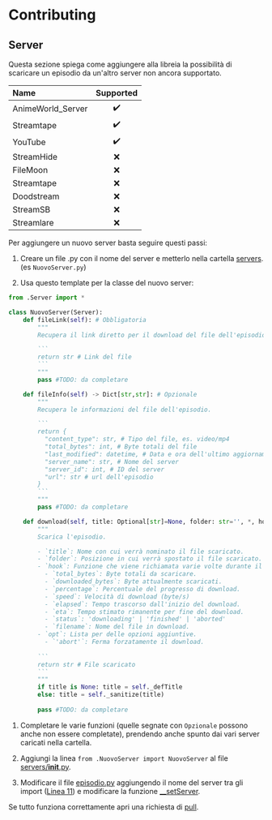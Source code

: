 # Contributing

## Server

Questa sezione spiega come aggiungere alla libreia la possibilità di scaricare un episodio da un'altro server non ancora supportato.

|Name|Supported|
|:---|:-------:|
|AnimeWorld_Server|✔️|
|Streamtape|✔️|
|YouTube|✔️|
|StreamHide|❌|
|FileMoon|❌|
|Streamtape|❌|
|Doodstream|❌|
|StreamSB|❌|
|Streamlare|❌|

Per aggiungere un nuovo server basta seguire questi passi:

1. Creare un file .py con il nome del server e metterlo nella cartella [servers](https://github.com/MainKronos/AnimeWorld-API/tree/master/animeworld/servers). (es `NuovoServer.py`)

1. Usa questo template per la classe del nuovo server: 
```py
from .Server import *

class NuovoServer(Server):
	def fileLink(self): # Obbligatoria
		"""
		Recupera il link diretto per il download del file dell'episodio.

		```
		return str # Link del file
		```
		"""
		pass #TODO: da completare

	def fileInfo(self) -> Dict[str,str]: # Opzionale
		"""
		Recupera le informazioni del file dell'episodio.

		```
		return {
		  "content_type": str, # Tipo del file, es. video/mp4
		  "total_bytes": int, # Byte totali del file
		  "last_modified": datetime, # Data e ora dell'ultimo aggiornamento effettuato all'episodio sul server
		  "server_name": str, # Nome del server
		  "server_id": int, # ID del server
		  "url": str # url dell'episodio
		} 
		```
		"""
		pass #TODO: da completare

	def download(self, title: Optional[str]=None, folder: str='', *, hook: Callable[[Dict], None]=lambda *args:None, opt: List[str]=[]) -> Optional[str]: # Obbligatoria
		"""
		Scarica l'episodio.

		- `title`: Nome con cui verrà nominato il file scaricato.
		- `folder`: Posizione in cui verrà spostato il file scaricato.
		- `hook`: Funzione che viene richiamata varie volte durante il download; la funzione riceve come argomento un dizionario con le seguenti chiavi: 
		  - `total_bytes`: Byte totali da scaricare.
		  - `downloaded_bytes`: Byte attualmente scaricati.
		  - `percentage`: Percentuale del progresso di download.
		  - `speed`: Velocità di download (byte/s)
		  - `elapsed`: Tempo trascorso dall'inizio del download.
		  - `eta`: Tempo stimato rimanente per fine del download.
		  - `status`: 'downloading' | 'finished' | 'aborted'
		  - `filename`: Nome del file in download.
		- `opt`: Lista per delle opzioni aggiuntive.
		  - `'abort'`: Ferma forzatamente il download.
		
		```
		return str # File scaricato
		```
		"""
		if title is None: title = self._defTitle
		else: title = self._sanitize(title)
		
		pass #TODO: da completare
```

1. Completare le varie funzioni (quelle segnate con `Opzionale` possono anche non essere completate), prendendo anche spunto dai vari server caricati nella cartella.

1. Aggiungi la linea `from .NuovoServer import NuovoServer` al file [servers/__init__.py](https://github.com/MainKronos/AnimeWorld-API/tree/master/animeworld/servers/__init__.py).

1. Modificare il file [episodio.py](https://github.com/MainKronos/AnimeWorld-API/tree/master/animeworld/episodio.py) aggiungendo il nome del server tra gli import ([Linea 11](https://github.com/MainKronos/AnimeWorld-API/blob/master/animeworld/episodio.py#L11)) e modificare la funzione [__setServer](https://github.com/MainKronos/AnimeWorld-API/blob/master/animeworld/episodio.py).

Se tutto funziona correttamente apri una richiesta di [pull](https://github.com/MainKronos/AnimeWorld-API/pulls).